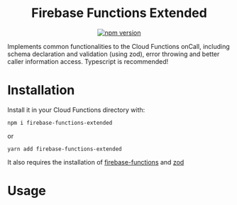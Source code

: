 <div align="center">
  
  # Firebase Functions Extended
  
 [![npm version](https://badge.fury.io/js/firebase-functions-extended.svg)](https://badge.fury.io/js/firebase-functions-extended)
 
</div>

Implements common functionalities to the Cloud Functions onCall, including schema declaration and validation (using zod), error throwing and better caller information access. Typescript is recommended!

# Installation

Install it in your Cloud Functions directory with:


`npm i firebase-functions-extended`

or

`yarn add firebase-functions-extended`

It also requires the installation of [firebase-functions](https://github.com/firebase/firebase-functions) and [zod](https://github.com/vriad/zod)

# Usage

